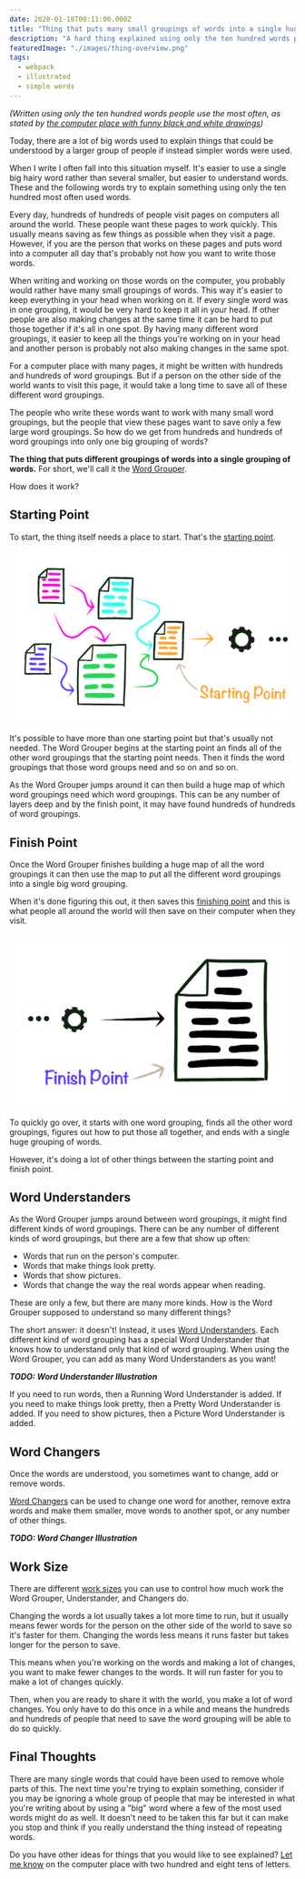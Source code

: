 ```yaml
---
date: 2020-01-18T00:11:00.000Z
title: "Thing that puts many small groupings of words into a single huge grouping of words"
description: "A hard thing explained using only the ten hundred words people use the most often."
featuredImage: "./images/thing-overview.png"
tags:
  - webpack
  - illustrated
  - simple words
---
```


_(Written using only the ten hundred words people use the most often, as stated
by [the computer place with funny black and white drawings](https://xkcd.com/simplewriter))_

Today, there are a lot of big words used to explain things that could be
understood by a larger group of people if instead simpler words were used.

When I write I often fall into this situation myself. It's easier to use a
single big hairy word rather than several smaller, but easier to understand
words. These and the following words try to explain something using only the
ten hundred most often used words.

Every day, hundreds of hundreds of people visit pages on computers all around
the world. These people want these pages to work quickly. This usually means
saving as few things as possible when they visit a page. However, if you are the
person that works on these pages and puts word into a computer all day that's
probably not how you want to write those words.

When writing and working on those words on the computer, you probably would
rather have many small groupings of words. This way it's easier to keep
everything in your head when working on it. If every single word was in one
grouping, it would be very hard to keep it all in your head. If other people are
also making changes at the same time it can be hard to put those together if
it's all in one spot. By having many different word groupings, it easier to keep
all the things you're working on in your head and another person is
probably not also making changes in the same spot.

For a computer place with many pages, it might be written with hundreds and
hundreds of word groupings. But if a person on the other side of the world
wants to visit this page, it would take a long time to save all of these
different word groupings.

The people who write these words want to work with many small word groupings,
but the people that view these pages want to save only a few large word
groupings. So how do we get from hundreds and hundreds of word groupings into
only one big grouping of words?

**The thing that puts different groupings of words into a single grouping of words.**
For short, we'll call it the [Word Grouper](https://webpack.js.org).

How does it work?

## Starting Point

To start, the thing itself needs a place to start.
That's the [starting point](https://webpack.js.org/concepts/entry-points/).

![Starting Point](./images/starting-line.png)

It's possible to have more than one starting point but that's usually not needed.
The Word Grouper begins at the starting point an finds all of the other word
groupings that the starting point needs. Then it finds the word groupings that
those word groups need and so on and so on.

As the Word Grouper jumps around it can then build a huge map of which word
groupings need which word groupings. This can be any number of layers deep and
by the finish point, it may have found hundreds of hundreds of word groupings.

## Finish Point

Once the Word Grouper finishes building a huge map of all the word groupings it
can then use the map to put all the different word groupings into a single big
word grouping.

When it's done figuring this out, it then saves this
[finishing point](https://webpack.js.org/concepts/output/) and this is
what people all around the world will then save on their computer when they visit.

![Finish Point](./images/finish-point.png)

To quickly go over, it starts with one word grouping, finds all the other word
groupings, figures out how to put those all together, and ends with a single
huge grouping of words.

However, it's doing a lot of other things between the starting point and
finish point.

## Word Understanders

As the Word Grouper jumps around between word groupings, it might find different
kinds of word groupings. There can be any number of different kinds of word
groupings, but there are a few that show up often:

- Words that run on the person's computer.
- Words that make things look pretty.
- Words that show pictures.
- Words that change the way the real words appear when reading.

These are only a few, but there are many more kinds. How is the Word Grouper
supposed to understand so many different things?

The short answer: it doesn't! Instead, it uses
[Word Understanders](https://webpack.js.org/concepts/loaders/). Each different
kind of word grouping has a special Word Understander that knows how to
understand only that kind of word grouping. When using the Word Grouper, you can
add as many Word Understanders as you want!

**_TODO: Word Understander Illustration_**

If you need to run words, then a Running Word Understander is added. If you need
to make things look pretty, then a Pretty Word Understander is added. If you
need to show pictures, then a Picture Word Understander is added.

## Word Changers

Once the words are understood, you sometimes want to change, add or remove words.

[Word Changers](https://webpack.js.org/concepts/plugins/) can be used to change
one word for another, remove extra words and make them smaller, move words to
another spot, or any number of other things.

**_TODO: Word Changer Illustration_**

## Work Size

There are different [work sizes](https://webpack.js.org/configuration/mode/) you
can use to control how much work the Word Grouper, Understander, and Changers do.

Changing the words a lot usually takes a lot more time to run, but it usually
means fewer words for the person on the other side of the world to save so it's
faster for them. Changing the words less means it runs faster but takes longer
for the person to save.

This means when you're working on the words and making a lot of changes, you
want to make fewer changes to the words. It will run faster for you to make a
lot of changes quickly.

Then, when you are ready to share it with the world, you make a lot of word
changes. You only have to do this once in a while and means the hundreds and
hundreds of people that need to save the word grouping will be able to do so
quickly.

## Final Thoughts

There are many single words that could have been used to remove whole parts of
this. The next time you're trying to explain something, consider if you may be
ignoring a whole group of people that may be interested in what you're writing
about by using a "big" word where a few of the most used words might do as well.
It doesn't need to be taken this far but it can make you stop and think if you
really understand the thing instead of repeating words.

Do you have other ideas for things that you would like to see explained?
[Let me know](https://twitter.com/spencerskovy) on the computer place with two
hundred and eight tens of letters.

